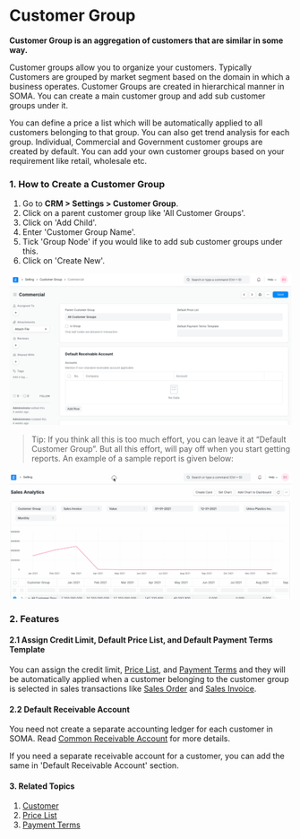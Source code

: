 
# Customer Group


**Customer Group is an aggregation of customers that are similar in some way.**


Customer groups allow you to organize your customers. Typically Customers are grouped by market segment based on the domain in which a business operates. Customer Groups are created in hierarchical manner in SOMA. You can create a main customer group and add sub customer groups under it.


You can define a price a list which will be automatically applied to all customers belonging to that group. You can also get trend analysis for each group. Individual, Commercial and Government customer groups are created by default. You can add your own customer groups based on your requirement like retail, wholesale etc.


### 1. How to Create a Customer Group


1. Go to **CRM > Settings > Customer Group**.
2. Click on a parent customer group like 'All Customer Groups'.
3. Click on 'Add Child'.
4. Enter 'Customer Group Name'.
5. Tick 'Group Node' if you would like to add sub customer groups under this.
6. Click on 'Create New'.


![Customer Group](/files/customer-group.png)



> 
> Tip: If you think all this is too much effort, you can leave it at “Default
>  Customer Group”. But all this effort, will pay off when you start getting
>  reports. An example of a sample report is given below:
> 
> 
> 


![Sales Analytics Customer Group](/files/sales-analytics-customer-group.gif)


### 2. Features


#### 2.1 Assign Credit Limit, Default Price List, and Default Payment Terms Template


You can assign the credit limit, [Price List](/docs/en/stock/price-lists), and [Payment Terms](/docs/en/accounts/payment-terms) and they will be automatically applied when a customer belonging to the customer group is selected in sales transactions like [Sales Order](/docs/en/selling/sales-order) and [Sales Invoice](/docs/en/accounts/sales-invoice).


#### 2.2 Default Receivable Account


You need not create a separate accounting ledger for each customer in SOMA. Read [Common Receivable Account](/docs/en/accounts/articles/common-receivable-account) for more details.


If you need a separate receivable account for a customer, you can add the same in 'Default Receivable Account' section.


#### 3. Related Topics


1. [Customer](/docs/en/CRM/customer)
2. [Price List](/docs/en/stock/price-lists)
3. [Payment Terms](/docs/en/accounts/payment-terms)


